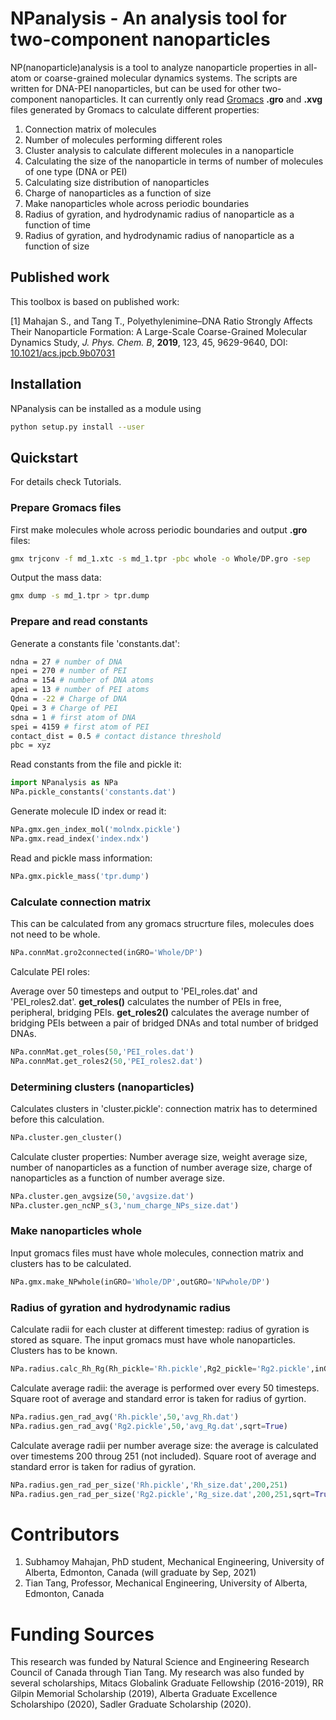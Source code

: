 # NPanalysis - An analysis tool for two-component nanoparticles

NP(nanoparticle)analysis is a tool to analyze nanoparticle properties in all-atom or coarse-grained molecular dynamics systems. The scripts are written for DNA-PEI nanoparticles, but can be used for other two-component nanoparticles. It can currently only read [Gromacs](https://manual.gromacs.org/archive/5.0.4/online/gro.html) **.gro** and **.xvg** files generated by Gromacs to calculate different properties:

1. Connection matrix of molecules
2. Number of molecules performing different roles
3. Cluster analysis to calculate different molecules in a nanoparticle
4. Calculating the size of the nanoparticle in terms of number of molecules of one type (DNA or PEI)
5. Calculating size distribution of nanoparticles
6. Charge of nanoparticles as a function of size
7. Make nanoparticles whole across periodic boundaries
7. Radius of gyration, and hydrodynamic radius of nanoparticle as a function of time
8. Radius of gyration, and hydrodynamic radius of nanoparticle as a function of size

## Published work

This toolbox is based on published work:

[1] Mahajan S., and Tang T., Polyethylenimine–DNA Ratio Strongly Affects Their Nanoparticle Formation: A Large-Scale Coarse-Grained Molecular Dynamics Study, *J. Phys. Chem. B*, **2019**, 123, 45, 9629-9640, DOI: [10.1021/acs.jpcb.9b07031](https://pubs.acs.org/doi/abs/10.1021/acs.jpcb.9b07031)

## Installation

NPanalysis can be installed as a module using
 
```bash
python setup.py install --user
```

## Quickstart

For details check Tutorials.

### Prepare Gromacs files

First make molecules whole across periodic boundaries and output **.gro** files:

```bash
gmx trjconv -f md_1.xtc -s md_1.tpr -pbc whole -o Whole/DP.gro -sep
```

Output the mass data:

```bash
gmx dump -s md_1.tpr > tpr.dump
```

### Prepare and read constants

Generate a constants file 'constants.dat':

```bash
ndna = 27 # number of DNA 
npei = 270 # number of PEI
adna = 154 # number of DNA atoms
apei = 13 # number of PEI atoms
Qdna = -22 # Charge of DNA
Qpei = 3 # Charge of PEI
sdna = 1 # first atom of DNA
spei = 4159 # first atom of PEI
contact_dist = 0.5 # contact distance threshold
pbc = xyz

```

Read constants from the file and pickle it:

```python
import NPanalysis as NPa
NPa.pickle_constants('constants.dat')
```

Generate molecule ID index or read it:
```python
NPa.gmx.gen_index_mol('molndx.pickle')
NPa.gmx.read_index('index.ndx')
```
Read and pickle mass information:

```python
NPa.gmx.pickle_mass('tpr.dump')
```

### Calculate connection matrix

This can be calculated from any gromacs strucrture files, molecules does not need to be whole.

```python
NPa.connMat.gro2connected(inGRO='Whole/DP')
```
Calculate PEI roles:

Average over 50 timesteps and output to 'PEI\_roles.dat' and 'PEI\_roles2.dat'. **get\_roles()** calculates the number of PEIs in free, peripheral, bridging PEIs. **get\_roles2()** calculates the average number of bridging PEIs between a pair of bridged DNAs and total number of bridged DNAs.

```python
NPa.connMat.get_roles(50,'PEI_roles.dat')
NPa.connMat.get_roles2(50,'PEI_roles2.dat')
```

### Determining clusters (nanoparticles)

Calculates clusters in 'cluster.pickle': connection matrix has to determined before this calculation.

```python
NPa.cluster.gen_cluster()
```

Calculate cluster properties: Number average size, weight average size, number of nanoparticles as a function of number average size, charge of nanoparticles as a function of number average size. 

```python
NPa.cluster.gen_avgsize(50,'avgsize.dat')
NPa.cluster.gen_ncNP_s(3,'num_charge_NPs_size.dat')
```

### Make nanoparticles whole

Input gromacs files must have whole molecules, connection matrix and clusters has to be calculated.
```python
NPa.gmx.make_NPwhole(inGRO='Whole/DP',outGRO='NPwhole/DP')
```

### Radius of gyration and hydrodynamic radius

Calculate radii for each cluster at different timestep: radius of gyration is stored as square. The input gromacs must have whole nanoparticles. Clusters has to be known.

```python
NPa.radius.calc_Rh_Rg(Rh_pickle='Rh.pickle',Rg2_pickle='Rg2.pickle',inGRO='NPwhole/DP')
```

Calculate average radii: the average is performed over every 50 timesteps. Square root of average and standard error is taken for radius of gyrtion. 

```python
NPa.radius.gen_rad_avg('Rh.pickle',50,'avg_Rh.dat')
NPa.radius.gen_rad_avg('Rg2.pickle',50,'avg_Rg.dat',sqrt=True)
```

Calculate average radii per number average size: the average is calculated over timestems 200 throug 251 (not included). Square root of average and standard error is taken for radius of gyration.

```python
NPa.radius.gen_rad_per_size('Rh.pickle','Rh_size.dat',200,251)
NPa.radius.gen_rad_per_size('Rg2.pickle','Rg_size.dat',200,251,sqrt=True)
``` 
# Contributors
1. Subhamoy Mahajan, PhD student, Mechanical Engineering, University of Alberta, Edmonton, Canada (will graduate by Sep, 2021)
2. Tian Tang, Professor, Mechanical Engineering, University of Alberta, Edmonton, Canada 

# Funding Sources
This research was funded by Natural Science and Engineering Research Council of Canada through Tian Tang. My research was also funded by several scholarships, Mitacs Globalink Graduate Fellowship (2016-2019), RR Gilpin Memorial Scholarship (2019), Alberta Graduate Excellence Scholarshipo (2020), Sadler Graduate Scholarship (2020).


